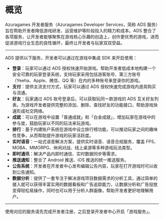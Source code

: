 # 概览

Azuragames 开发者服务（Azuragames Developer Services，简称 ADS 服务）旨在帮助开发者降低游戏研发、运营维护等阶段投入的精力和成本。ADS 整合了各项服务，让开发者能够聚焦在游戏核心乐趣的创造上，创作更优秀的游戏，进而促进游戏行业生态的良性循环，最终让开发者与玩家双双受益。

---

ADS 提供以下服务，开发者可以通过在游戏中集成 SDK 来开启使用：

- **登录**：玩家可以通过 ADS 授权快速开始游戏。帮助开发者低成本地构建一个安全可靠的玩家登录系统，支持玩家采用包括游客账号、第三方账号（Yeeha、Apple、微信、QQ 等）在内的多种账号来登录你的游戏。
- **支付**：提供主流支付方式，玩家可以通过 ADS 授权快速完成游戏内道具购买与流通。
- **好友**：玩家通过 ADS 账号登录后，可以获取玩同一款游戏的 ADS 互关好友列表。为游戏开发者提供完整的添加、删除、查找好友的功能接口，帮助游戏快速形成社交网络。
- **成就**：可以在游戏中设置「普通成就」和「白金成就」，增加玩家在游戏中的参与度，鼓励玩家以不同的玩法来玩游戏。
- **排行**：基于内建账户系统在游戏中设立排行榜功能，可以推动玩家之间的趣味性竞争，从而帮助提升游戏的玩家活跃度。
- **实时语音**：一站式语音解决方案，提供实时语音、语音合规服务，覆盖 FPS、MOBA、MMORPG、休闲对战、线上桌游等多种游戏玩法类型。
- **即时通讯**：解决产品内即时通信、实时数据同步等需求。
- **推送通知**：整合了 Android 推送、iOS 推送的统一推送服务。
- **公告系统**：开发者在开发者中心发布编辑公告内容，玩家在打开游戏时可以收到公告通知。
- **数据分析**：提供了一套专注于解决游戏项目数据需求的分析工具，通过简单的接入就可以获得丰富实用的数据看板和广告追踪能力，让数据分析和广告投放变得轻松易操作，同时也可以用于分析人群画像，帮助开发者更好地理解用户。

---

使用对应的服务请先完成开发者注册，之后登录开发者中心开启「游戏服务」。